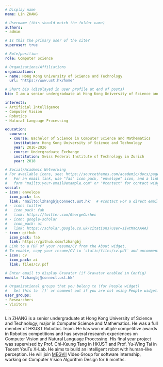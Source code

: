 ```yaml
---
# Display name
name: Lin ZHANG

# Username (this should match the folder name)
authors:
- admin

# Is this the primary user of the site?
superuser: true

# Role/position
role: Computer Science

# Organizations/Affiliations
organizations:
- name: Hong Kong University of Science and Technology
  url: "https://www.ust.hk/home"

# Short bio (displayed in user profile at end of posts)
bio: I am a senior undergraduate at Hong Kong University of Science and Technology, major in Computer Science and Mathematics. I have worked on Robotics, Natural Language Processing and Computer Vision. My final year project is about one-shot object detection, supervised by Prof. Chi-Keung Tang and Prof. Yu-Wing Tai.

interests:
- Artificial Intelligence
- Computer Vision
- Robotics
- Natural Language Processing

education:
  courses:
  - course: Bachelor of Science in Computer Science and Mathematics
    institution: Hong Kong University of Science and Technology
    year: 2016-2020
  - course: Undergraduate Exchange
    institution: Swiss Federal Institute of Technology in Zurich
    year: 2018

# Social/Academic Networking
# For available icons, see: https://sourcethemes.com/academic/docs/page-builder/#icons
#   For an email link, use "fas" icon pack, "envelope" icon, and a link in the
#   form "mailto:your-email@example.com" or "#contact" for contact widget.
social:
- icon: envelope
  icon_pack: fas
  link: 'mailto:lzhangbj@connect.ust.hk'  # #contact For a direct email link, use "mailto:test@example.org".
# - icon: twitter
#   icon_pack: fab
#   link: https://twitter.com/GeorgeCushen
# - icon: google-scholar
#   icon_pack: ai
#   link: https://scholar.google.co.uk/citations?user=sIwtMXoAAAAJ
- icon: github
  icon_pack: fab
  link: https://github.com/lzhangbj
# Link to a PDF of your resume/CV from the About widget.
# To enable, copy your resume/CV to `static/files/cv.pdf` and uncomment the lines below.
- icon: cv
  icon_pack: ai
  link: files/cv.pdf

# Enter email to display Gravatar (if Gravatar enabled in Config)
email: "lzhangbj@connect.ust.hk"

# Organizational groups that you belong to (for People widget)
#   Set this to `[]` or comment out if you are not using People widget.
user_groups:
- Researchers
- Visitors
---
```


Lin ZHANG is a senior undergraduate at Hong Kong University of Science and Technology, major in Computer Science and Mathematics. He was a full member of HKUST Robotics Team. He has won multiple competitive awards in Robotics competitions and has several research experiences on Computer Vision and Natural Language Processing. His final year project was supervised by Prof. Chi-Keung Tang in HKUST and Prof. Yu-Wing Tai in Tecent YouTu X-Lab. He aims to build an intelligent robot with human-like perception.
He will join <a href="https://megvii.com/en">MEGVII</a> Video Group for software internship, working on Computer Vision Algorithm Design for 6 months.

